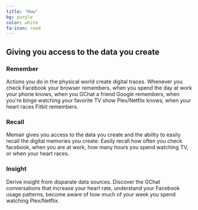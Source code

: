 ```yaml
---
title: "How"
bg: purple
color: white
fa-icon: road
---
```


## Giving you access to the data you create

### Remember

Actions you do in the physical world create digital traces. Whenever you check Facebook your browser remembers, when you spend the day at work your phone knows, when you GChat a friend Google remembers, when you're binge watching your favorite TV show Plex/Netflix knows, when your heart races Fitbit remembers.

### Recall

Memair gives you access to the data you create and the ability to easily recall the digital memories you create. Easily recall how often you check facebook, when you are at work, how many hours you spend watching TV, or when your heart races.

### Insight

Derive insight from disparate data sources. Discover the GChat conversations that increase your heart rate, understand your Facebook usage patterns, become aware of how much of your week you spend watching Plex/Netflix.
